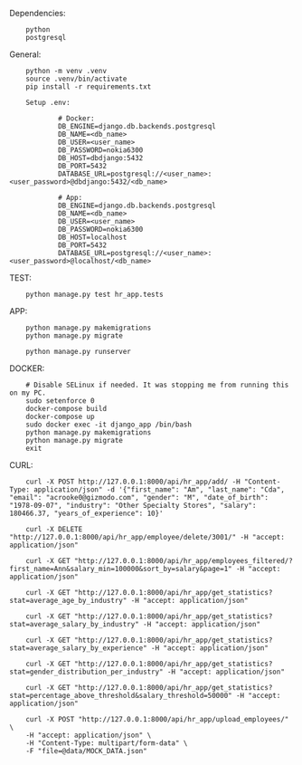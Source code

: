Dependencies:

        python
        postgresql


General:

        python -m venv .venv
        source .venv/bin/activate
        pip install -r requirements.txt
        
        Setup .env:

                # Docker:
                DB_ENGINE=django.db.backends.postgresql
                DB_NAME=<db_name>
                DB_USER=<user_name>
                DB_PASSWORD=nokia6300
                DB_HOST=dbdjango:5432
                DB_PORT=5432
                DATABASE_URL=postgresql://<user_name>:<user_password>@dbdjango:5432/<db_name>

                # App:
                DB_ENGINE=django.db.backends.postgresql
                DB_NAME=<db_name>
                DB_USER=<user_name>
                DB_PASSWORD=nokia6300
                DB_HOST=localhost
                DB_PORT=5432
                DATABASE_URL=postgresql://<user_name>:<user_password>@localhost/<db_name>


TEST:

        python manage.py test hr_app.tests


APP:

        python manage.py makemigrations
        python manage.py migrate

        python manage.py runserver


DOCKER:

        # Disable SELinux if needed. It was stopping me from running this on my PC.
        sudo setenforce 0
        docker-compose build
        docker-compose up
        sudo docker exec -it django_app /bin/bash
        python manage.py makemigrations
        python manage.py migrate
        exit


CURL:

        curl -X POST http://127.0.0.1:8000/api/hr_app/add/ -H "Content-Type: application/json" -d '{"first_name": "Am", "last_name": "Cda", "email": "acrooke0@gizmodo.com", "gender": "M", "date_of_birth": "1978-09-07", "industry": "Other Specialty Stores", "salary": 180466.37, "years_of_experience": 10}'

        curl -X DELETE "http://127.0.0.1:8000/api/hr_app/employee/delete/3001/" -H "accept: application/json"

        curl -X GET "http://127.0.0.1:8000/api/hr_app/employees_filtered/?first_name=Ann&salary_min=100000&sort_by=salary&page=1" -H "accept: application/json"

        curl -X GET "http://127.0.0.1:8000/api/hr_app/get_statistics?stat=average_age_by_industry" -H "accept: application/json"

        curl -X GET "http://127.0.0.1:8000/api/hr_app/get_statistics?stat=average_salary_by_industry" -H "accept: application/json"

        curl -X GET "http://127.0.0.1:8000/api/hr_app/get_statistics?stat=average_salary_by_experience" -H "accept: application/json"

        curl -X GET "http://127.0.0.1:8000/api/hr_app/get_statistics?stat=gender_distribution_per_industry" -H "accept: application/json"

        curl -X GET "http://127.0.0.1:8000/api/hr_app/get_statistics?stat=percentage_above_threshold&salary_threshold=50000" -H "accept: application/json"

        curl -X POST "http://127.0.0.1:8000/api/hr_app/upload_employees/" \
        -H "accept: application/json" \
        -H "Content-Type: multipart/form-data" \
        -F "file=@data/MOCK_DATA.json"